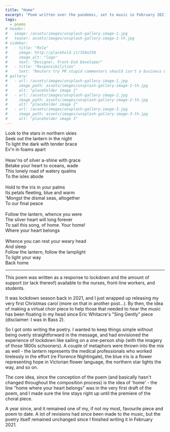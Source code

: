 ```yaml
---
title: "Home"
excerpt: "Poem written over the pandemic, set to music in February 2021"
tags:
  - poems
# header:
#   image: /assets/images/unsplash-gallery-image-1.jpg
#   teaser: assets/images/unsplash-gallery-image-1-th.jpg
# sidebar:
#   - title: "Role"
#     image: http://placehold.it/350x250
#     image_alt: "logo"
#     text: "Designer, Front-End Developer"
#   - title: "Responsibilities"
#     text: "Reuters try PR stupid commenters should isn't a business model"
# gallery:
#   - url: /assets/images/unsplash-gallery-image-1.jpg
#     image_path: assets/images/unsplash-gallery-image-1-th.jpg
#     alt: "placeholder image 1"
#   - url: /assets/images/unsplash-gallery-image-2.jpg
#     image_path: assets/images/unsplash-gallery-image-2-th.jpg
#     alt: "placeholder image 2"
#   - url: /assets/images/unsplash-gallery-image-3.jpg
#     image_path: assets/images/unsplash-gallery-image-3-th.jpg
#     alt: "placeholder image 3"
---
```


>
Look to the stars in northern skies<br>
Seek out the lantern in the night<br>
To light the dark with tender brace<br>
Ev'n in foams apart<br><br>
Heav'ns of silver a-shine with grace<br>
Betake your heart to oceans, wade<br>
This lonely road of watery qualms<br>
To the isles abode<br><br>
Hold to the iris in your palms<br>
Its petals fleeting, blue and warm<br>
'Mongst the dismal seas, altogether<br>
To our final peace<br><br>
Follow the lantern, whence you were<br>
The silver heart will long forever<br>
To sail this song, of home. Your home!<br>
Where your heart belongs<br><br>
Whence you can rest your weary head<br>
And sleep<br>
Follow the lantern, follow the lamplight<br>
To light your way<br>
Back home

***

This poem was written as a response to lockdown and the amount of support (or lack thereof) available to the nurses, front-line workers, and students.

It was lockdown season back in 2021, and I just wrapped up releasing my very first Christmas carol (more on that in another post...). By then, the idea of making a virtual choir piece to help those that needed to hear the music has been floating in my head since Eric Whitacre's "Sing Gently" piece (disclaimer: I was in Bass 2).

So I got onto writing the poetry. I wanted to keep things simple without being overly straightforward in the message, and had envisioned the experience of lockdown like sailing on a one-person ship (with the imagery of those 1800s schooners). A couple of metaphors were thrown into the mix as well - the lantern represents the medical professionals who worked tirelessly in the effort (re Florence Nightingale), the blue iris is a flower representing hope in Victorian flower language, the northern star lights the way, and so on.

The core idea, since the conception of the poem (and basically hasn't changed throughout the composition process) is the idea of 'home' - the line "home where your heart belongs" was in the very first draft of the poem, and I made sure the line stays right up until the premiere of the choral piece.

A year since, and it remained one of my, if not my most, favourite piece and poem to date. A lot of revisions had since been made to the music, but the poetry itself remained unchanged since I finished writing it in February 2021.